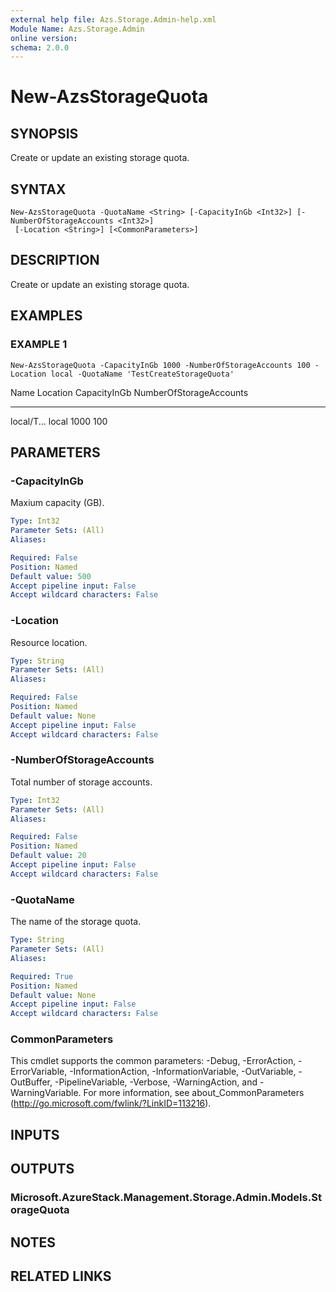 ```yaml
---
external help file: Azs.Storage.Admin-help.xml
Module Name: Azs.Storage.Admin
online version:
schema: 2.0.0
---
```


# New-AzsStorageQuota

## SYNOPSIS
Create or update an existing storage quota.

## SYNTAX

```
New-AzsStorageQuota -QuotaName <String> [-CapacityInGb <Int32>] [-NumberOfStorageAccounts <Int32>]
 [-Location <String>] [<CommonParameters>]
```

## DESCRIPTION
Create or update an existing storage quota.

## EXAMPLES

### EXAMPLE 1
```
New-AzsStorageQuota -CapacityInGb 1000 -NumberOfStorageAccounts 100 -Location local -QuotaName 'TestCreateStorageQuota'
```

Name       Location   CapacityInGb	NumberOfStorageAccounts
----       --------   ----------	----------
local/T...
local      1000			100

## PARAMETERS

### -CapacityInGb
Maxium capacity (GB).

```yaml
Type: Int32
Parameter Sets: (All)
Aliases:

Required: False
Position: Named
Default value: 500
Accept pipeline input: False
Accept wildcard characters: False
```

### -Location
Resource location.

```yaml
Type: String
Parameter Sets: (All)
Aliases:

Required: False
Position: Named
Default value: None
Accept pipeline input: False
Accept wildcard characters: False
```

### -NumberOfStorageAccounts
Total number of storage accounts.

```yaml
Type: Int32
Parameter Sets: (All)
Aliases:

Required: False
Position: Named
Default value: 20
Accept pipeline input: False
Accept wildcard characters: False
```

### -QuotaName
The name of the storage quota.

```yaml
Type: String
Parameter Sets: (All)
Aliases:

Required: True
Position: Named
Default value: None
Accept pipeline input: False
Accept wildcard characters: False
```

### CommonParameters
This cmdlet supports the common parameters: -Debug, -ErrorAction, -ErrorVariable, -InformationAction, -InformationVariable, -OutVariable, -OutBuffer, -PipelineVariable, -Verbose, -WarningAction, and -WarningVariable.
For more information, see about_CommonParameters (http://go.microsoft.com/fwlink/?LinkID=113216).

## INPUTS

## OUTPUTS

### Microsoft.AzureStack.Management.Storage.Admin.Models.StorageQuota

## NOTES

## RELATED LINKS
